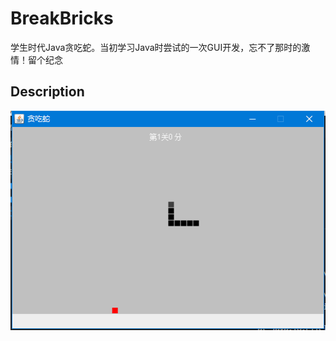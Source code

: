 # BreakBricks

学生时代Java贪吃蛇。当初学习Java时尝试的一次GUI开发，忘不了那时的激情！留个纪念

## Description

![打方块游戏图1](doc/snake.png)
